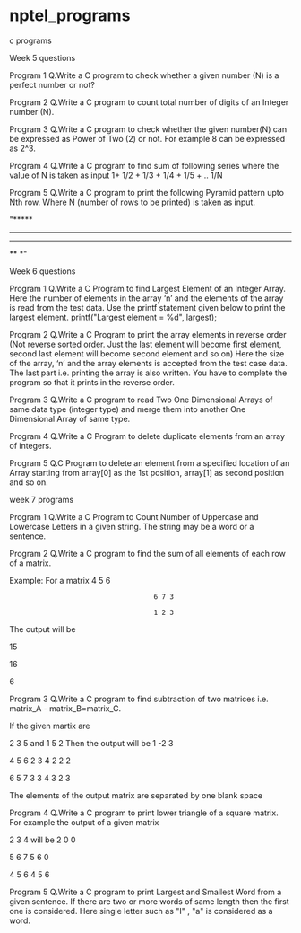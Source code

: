 # nptel_programs
c programs

Week 5 questions

Program 1
Q.Write a C program to check whether a given number (N) is a perfect number or not?

Program 2
Q.Write a C program to count total number of digits of an Integer number (N).

Program 3
Q.Write a C program to check whether the given number(N) can be expressed as Power of Two (2) or not.
For example 8 can be expressed as 2^3. 

Program 4
Q.Write a C program to find sum of following series where the value of N is taken as input
 1+ 1/2 + 1/3 + 1/4 + 1/5 + .. 1/N

Program 5
Q.Write a C program to print the following Pyramid pattern upto Nth row. Where N (number of rows to be printed) is taken as input.


"*****
****
***
**
*"

Week 6 questions

Program 1
Q.Write a C Program to find Largest Element of an Integer Array. 
Here the number of elements in the array ‘n’ and the elements of the array is read from the test data. 
Use the printf statement given below to print the largest element.
printf("Largest element = %d", largest);

Program 2
Q.Write a C Program to print the array elements in reverse order (Not reverse sorted order. Just the last element will become first element, second last element will become second element and so on)
Here the size of the array, ‘n’ and the array elements is accepted from the test case data. The last part i.e. printing the array is also written. 
You have to complete the program so that it prints in the reverse order. 

Program 3
Q.Write a C program to read Two One Dimensional Arrays of same data type (integer type) and merge them into another One Dimensional Array of same type.

Program 4
Q.Write a C Program to delete duplicate elements from an array of integers. 

Program 5
Q.C Program to delete an element from a specified location of an Array starting from array[0] as the 1st position, array[1] as second position and so on. 


week 7 programs

Program 1
Q.Write a C Program to Count Number of Uppercase and Lowercase Letters in a given string. The string may be a word or a sentence.

Program 2
Q.Write a C program to find the sum of all elements of each row of a matrix.

   Example: For a matrix  4 5 6

                                        6 7 3

                                        1 2 3

  The output will be 

  15

  16

   6

Program 3
Q.Write a C program to find subtraction of two matrices i.e. matrix_A - matrix_B=matrix_C.

 If the given martix are 

 2 3 5     and  1 5 2    Then the output will be  1 -2 3

 4 5 6             2 3 4                                           2 2 2

 6 5 7             3 3 4                                           3 2 3

 The elements of the output matrix are separated by one blank space 

Program 4
Q.Write a C program to print lower triangle of a square matrix.
For example the output of a given matrix 

2 3 4     will be       2 0 0

5 6 7                      5 6 0

4 5 6                      4 5 6

Program 5
Q.Write a C program to print Largest and Smallest Word from a given sentence. If there are two or more words of same length then the first one is considered. 
Here single letter such as "I" , "a" is considered as a word. 
